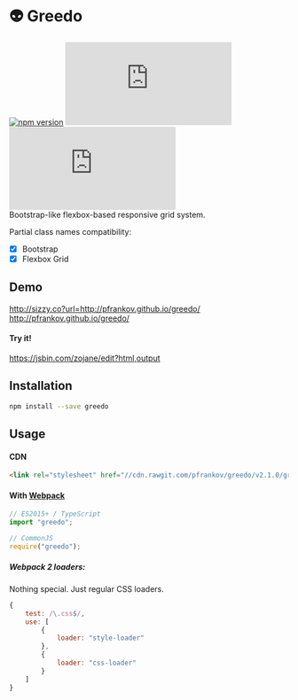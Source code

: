 # :alien: Greedo
[![npm version](https://badge.fury.io/js/greedo.svg)](https://www.npmjs.com/package/greedo)
![](http://img.badgesize.io/pfrankov/greedo/master/greedo.css)
![](http://img.badgesize.io/pfrankov/greedo/master/greedo.css?compression=gzip)  
Bootstrap-like flexbox-based responsive grid system.

Partial class names compatibility:
- [x] Bootstrap
- [x] Flexbox Grid

## Demo
http://sizzy.co?url=http://pfrankov.github.io/greedo/  
http://pfrankov.github.io/greedo/

#### Try it!
https://jsbin.com/zojane/edit?html,output

## Installation

```bash
npm install --save greedo
```

## Usage

#### CDN
```html
<link rel="stylesheet" href="//cdn.rawgit.com/pfrankov/greedo/v2.1.0/greedo.css"/>
```

#### With [Webpack](https://webpack.js.org/)
```javascript
// ES2015+ / TypeScript
import "greedo";

// CommonJS
require("greedo");
```

##### Webpack 2 loaders:
Nothing special. Just regular CSS loaders.
```javascript
{
    test: /\.css$/,
    use: [
        {
            loader: "style-loader"
        },
        {
            loader: "css-loader"
        }
    ]
}
```